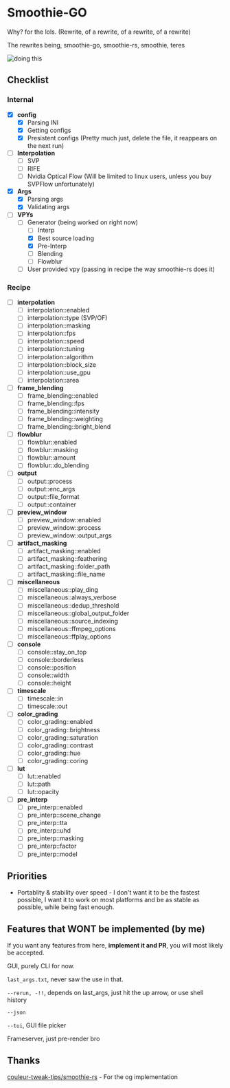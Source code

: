 # Smoothie-GO
Why? for the lols. (Rewrite, of a rewrite, of a rewrite, of a rewrite)

The rewrites being, smoothie-go, smoothie-rs, smoothie, teres

![doing this](assets/doingthis.png)

## Checklist

### Internal

- [x] **config**
  - [x] Parsing INI
  - [x] Getting configs
  - [x] Presistent configs (Pretty much just, delete the file, it reappears on the next run)

- [ ] **Interpolation**
  - [ ] SVP
  - [ ] RIFE
  - [ ] Nvidia Optical Flow (Will be limited to linux users, unless you buy SVPFlow unfortunately)

- [x] **Args**
  - [x] Parsing args
  - [x] Validating args

- [ ] **VPYs**
  - [ ] Generator (being worked on right now)
    - [ ] Interp
    - [x] Best source loading
    - [x] Pre-Interp
    - [ ] Blending
    - [ ] Flowblur
  - [ ] User provided vpy (passing in recipe the way smoothie-rs does it)

### Recipe
- [ ] **interpolation**
  - [ ] interpolation::enabled
  - [ ] interpolation::type (SVP/OF)
  - [ ] interpolation::masking
  - [ ] interpolation::fps
  - [ ] interpolation::speed
  - [ ] interpolation::tuning
  - [ ] interpolation::algorithm
  - [ ] interpolation::block_size
  - [ ] interpolation::use_gpu
  - [ ] interpolation::area

- [ ] **frame_blending**
  - [ ] frame_blending::enabled
  - [ ] frame_blending::fps
  - [ ] frame_blending::intensity
  - [ ] frame_blending::weighting
  - [ ] frame_blending::bright_blend

- [ ] **flowblur**
  - [ ] flowblur::enabled
  - [ ] flowblur::masking
  - [ ] flowblur::amount
  - [ ] flowblur::do_blending

- [ ] **output**
  - [ ] output::process
  - [ ] output::enc_args
  - [ ] output::file_format
  - [ ] output::container

- [ ] **preview_window**
  - [ ] preview_window::enabled
  - [ ] preview_window::process
  - [ ] preview_window::output_args

- [ ] **artifact_masking**
  - [ ] artifact_masking::enabled
  - [ ] artifact_masking::feathering
  - [ ] artifact_masking::folder_path
  - [ ] artifact_masking::file_name

- [ ] **miscellaneous**
  - [ ] miscellaneous::play_ding
  - [ ] miscellaneous::always_verbose
  - [ ] miscellaneous::dedup_threshold
  - [ ] miscellaneous::global_output_folder
  - [ ] miscellaneous::source_indexing
  - [ ] miscellaneous::ffmpeg_options
  - [ ] miscellaneous::ffplay_options

- [ ] **console**
  - [ ] console::stay_on_top
  - [ ] console::borderless
  - [ ] console::position
  - [ ] console::width
  - [ ] console::height

- [ ] **timescale**
  - [ ] timescale::in
  - [ ] timescale::out

- [ ] **color_grading**
  - [ ] color_grading::enabled
  - [ ] color_grading::brightness
  - [ ] color_grading::saturation
  - [ ] color_grading::contrast
  - [ ] color_grading::hue
  - [ ] color_grading::coring

- [ ] **lut**
  - [ ] lut::enabled
  - [ ] lut::path
  - [ ] lut::opacity

- [ ] **pre_interp**
  - [ ] pre_interp::enabled
  - [ ] pre_interp::scene_change
  - [ ] pre_interp::tta
  - [ ] pre_interp::uhd
  - [ ] pre_interp::masking
  - [ ] pre_interp::factor
  - [ ] pre_interp::model

## Priorities

* Portablity & stability over speed - I don't want it to be the fastest possible, I want it to work on most platforms and be as stable as possible, while being fast enough.

## Features that WONT be implemented (by me)

If you want any features from here, **implement it and PR**, you will most likely be accepted.

GUI, purely CLI for now.

`last_args.txt`, never saw the use in that.

`--rerun, -!!`, depends on last_args, just hit the up arrow, or use shell history

`--json`

`--tui`, GUI file picker

Frameserver, just pre-render bro


## Thanks
[couleur-tweak-tips/smoothie-rs](https://github.com/couleur-tweak-tips/smoothie-rs) - For the og implementation

